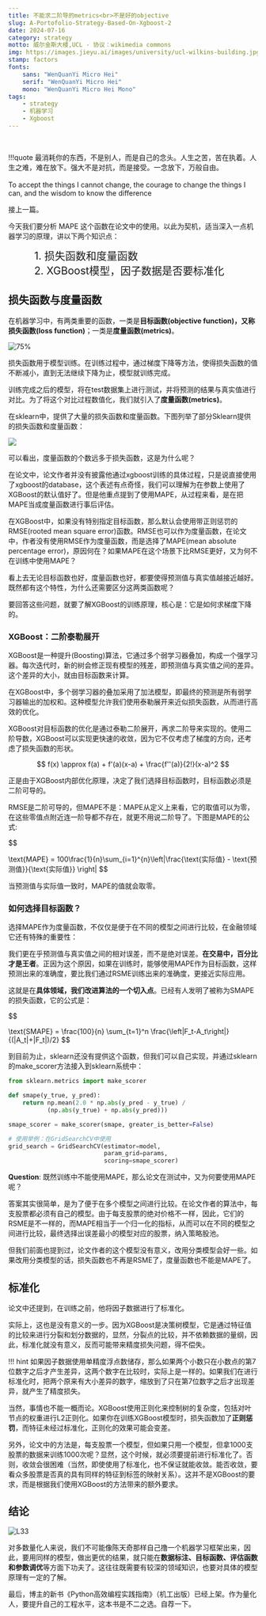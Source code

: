 ```yaml
---
title: 不能求二阶导的metrics<br>不是好的objective
slug: A-Portofolio-Strategy-Based-On-Xgboost-2
date: 2024-07-16
category: strategy
motto: 威尔金斯大楼,UCL - 协议：wikimedia commons
img: https://images.jieyu.ai/images/university/ucl-wilkins-building.jpg
stamp: factors
fonts:
    sans: "WenQuanYi Micro Hei"
    serif: "WenQuanYi Micro Hei"
    mono: "WenQuanYi Micro Hei Mono"
tags: 
    - strategy
    - 机器学习
    - Xgboost
---
```


&nbsp;
&nbsp;

!!!quote
    最消耗你的东西，不是别人，而是自己的念头。人生之苦，苦在执着。人生之难，难在放下。强大不是对抗，而是接受。一念放下，万般自由。<br><br>
    To accept the things I cannot change,
    the courage to change the things I can,
    and the wisdom to know the difference



接上一篇。

今天我们要分析 MAPE 这个函数在论文中的使用。以此为契机，适当深入一点机器学习的原理，讲以下两个知识点：

<div style="font-size: 1.5em; padding-left:2.5em">
1. 损失函数和度量函数<br>
2. XGBoost模型，因子数据是否要标准化
</div>


## 损失函数与度量函数

在机器学习中，有两类重要的函数，一类是**目标函数(objective function)，又称损失函数(loss function)**；一类是**度量函数(metrics)**。

![75%](https://images.jieyu.ai/images/2024/07/gradient-descent.jpg)

损失函数用于模型训练。在训练过程中，通过梯度下降等方法，使得损失函数的值不断减小，直到无法继续下降为止，模型就训练完成。




训练完成之后的模型，将在test数据集上进行测试，并将预测的结果与真实值进行对比。为了将这个对比过程数值化，我们就引入了**度量函数(metrics)**。

在sklearn中，提供了大量的损失函数和度量函数。下图列举了部分Sklearn提供的损失函数和度量函数：

![](https://images.jieyu.ai/images/2024/07/sklearn-loss-metrics.jpg)

可以看出，度量函数的个数远多于损失函数，这是为什么呢？



在论文中，论文作者并没有披露他通过xgboost训练的具体过程，只是说直接使用了xgboost的database，这个表述有点奇怪，我们可以理解为在参数上使用了XGBoost的默认值好了。但是他重点提到了使用MAPE，从过程来看，是在把MAPE当成度量函数进行事后评估。

在XGBoost中，如果没有特别指定目标函数，那么默认会使用带正则惩罚的RMSE(rooted mean square error)函数。RMSE也可以作为度量函数，在论文中，作者没有使用RMSE作为度量函数，而是选择了MAPE(mean absolute percentage error)，原因何在？如果MAPE在这个场景下比RMSE更好，又为何不在训练中使用MAPE？

看上去无论目标函数也好，度量函数也好，都要使得预测值与真实值越接近越好。既然都有这个特性，为什么还需要区分这两类函数呢？


要回答这些问题，就要了解XGBoost的训练原理，核心是：它是如何求梯度下降的。


### XGBoost：二阶泰勒展开


XGBoost是一种提升(Boosting)算法，它通过多个弱学习器叠加，构成一个强学习器。每次迭代时，新的树会修正现有模型的残差，即预测值与真实值之间的差异。这个差异的大小，就由目标函数来计算。



在XGBoost中，多个弱学习器的叠加采用了加法模型，即最终的预测是所有弱学习器输出的加权和。这种模型允许我们使用泰勒展开来近似损失函数，从而进行高效的优化。

XGBoost对目标函数的优化是通过泰勒二阶展开，再求二阶导来实现的。使用二阶导数，XGBoost可以实现更快速的收敛，因为它不仅考虑了梯度的方向，还考虑了损失函数的形状。

$$
f(x) \approx f(a) + f'(a)(x-a) + \frac{f''(a)}{2!}(x-a)^2
$$

正是由于XGBoost内部优化原理，决定了我们选择目标函数时，目标函数必须是二阶可导的。

RMSE是二阶可导的，但MAPE不是：MAPE从定义上来看，它的取值可以为零，在这些零值点附近连一阶导都不存在，就更不用说二阶导了。下图是MAPE的公式:

$$

\text{MAPE} = 100\frac{1}{n}\sum_{i=1}^{n}\left|\frac{\text{实际值} - \text{预测值}}{\text{实际值}} \right|
$$

当预测值与实际值一致时，MAPE的值就会取零。


### 如何选择目标函数？

选择MAPE作为度量函数，不仅仅是便于在不同的模型之间进行比较，在金融领域它还有特殊的重要性：



我们更在乎预测值与真实值之间的相对误差，而不是绝对误差。**在交易中，百分比才是王者**。正因为这个原因，如果在训练时，能够使用MAPE作为目标函数，这样预测出来的准确度，要比我们通过RSME训练出来的准确度，更接近实际应用。

这就是在**具体领域，我们改进算法的一个切入点**。已经有人发明了被称为SMAPE的损失函数，它的公式是：

$$

\text{SMAPE} = \frac{100}{n} \sum_{t=1}^n \frac{\left|F_t-A_t\right|}{(|A_t|+|F_t|)/2}
$$


到目前为止，sklearn还没有提供这个函数，但我们可以自己实现，并通过sklearn的make_scorer方法接入到sklearn系统中：

```python
from sklearn.metrics import make_scorer

def smape(y_true, y_pred):
    return np.mean(2.0 * np.abs(y_pred - y_true) / 
           (np.abs(y_true) + np.abs(y_pred)))

smape_scorer = make_scorer(smape, greater_is_better=False)

# 使用举例：在GridSearchCV中使用
grid_search = GridSearchCV(estimator=model, 
                           param_grid=params, 
                           scoring=smape_scorer)
```



**Question**: 既然训练中不能使用MAPE，那么论文在测试中，又为何要使用MAPE呢？

答案其实很简单，是为了便于在多个模型之间进行比较。在论文作者的算法中，每支股票都必须有自己的模型。由于每支股票的绝对价格不一样，因此，它们的RSME是不一样的，而MAPE相当于一个归一化的指标，从而可以在不同的模型之间进行比较，最终选择出误差最小的模型对应的股票，纳入策略股池。

但我们前面也提到过，论文作者的这个模型没有意义，改用分类模型会好一些。如果改用分类模型的话，损失函数也不再是RSME了，度量函数也不能是MAPE了。

## 标准化

论文中还提到，在训练之前，他将因子数据进行了标准化。

实际上，这也是没有意义的一步。因为XGBoost是决策树模型，它是通过特征值的比较来进行分裂和划分数据的，显然，分裂点的比较，并不依赖数据的量纲，因此，标准化就没有意义，反而可能带来精度损失问题，得不偿失。

!!! hint
    如果因子数据使用单精度浮点数储存，那么如果两个小数只在小数点的第7位数字之后才产生差异，这两个数字在比较时，实际上是一样的。如果我们在进行标准化时，把两个原来有大小差异的数字，缩放到了只在第7位数字之后才出现差异，就产生了精度损失。



当然，事情也不能一概而论。XGBoost使用正则化来控制树的复杂度，包括对叶节点的权重进行L2正则化。如果你在训练XGBoost模型时，损失函数加了**正则惩罚**，而特征未经过标准化，正则化的效果可能会变差。


另外，论文中的方法是，每支股票一个模型，但如果只用一个模型，但拿1000支股票的数据来训练1000次呢？显然，这个时候，就必须要提前进行标准化了。否则，收敛会很困难（当然，即使使用了标准化，也不保证就能收敛。能否收敛，要看众多股票是否真的具有同样的特征到标签的映射关系）。这并不是XGBoost的要求，而是根据我们使用XGBoost的方法带来的额外要求。

## 结论

![L33](https://images.jieyu.ai/images/hot/mybook/girl-wear-book.png)

对多数量化人来说，我们不可能像陈天奇那样自己撸一个机器学习框架出来，因此，要用同样的模型，做出更优的结果，就只能在**数据标注、目标函数、评估函数和参数调优**等方面下功夫了。这往往既需要有较深的领域知识，也要对具体的模型原理有一定的了解。

最后，博主的新书《Python高效编程实践指南》（机工出版）已经上架。作为量化人，要提升自己的工程水平，这本书是不二之选。自荐一下。


